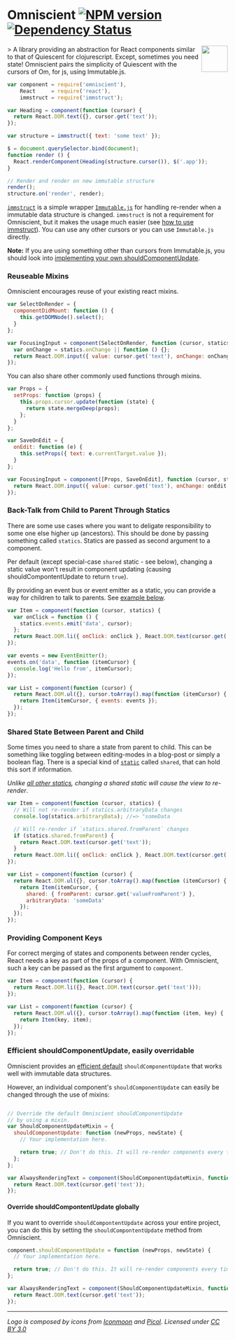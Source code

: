 Omniscient [![NPM version][npm-image]][npm-url] [![Dependency Status][depstat-image]][depstat-url]
=========

<img src="https://raw.githubusercontent.com/torgeir/omniscient/master/omniscient_logo.png" align="right" width="60px">
> A library providing an abstraction for React components similar to that of Quiescent for clojurescript. Except, sometimes you need state! Omniscient pairs the simplicity of Quiescent with the cursors of Om, for js, using Immutable.js.

```js
var component = require('omniscient'),
    React     = require('react'),
    immstruct = require('immstruct');

var Heading = component(function (cursor) {
  return React.DOM.text({}, cursor.get('text'));
});

var structure = immstruct({ text: 'some text' });

$ = document.querySelector.bind(document);
function render () {
  React.renderComponent(Heading(structure.cursor()), $('.app'));
}

// Render and render on new immutable structure
render();
structure.on('render', render);
```

[`immstruct`](https://github.com/mikaelbr/immstruct) is a simple
wrapper [`Immutable.js`](https://github.com/facebook/immutable-js)
for handling re-render when a immutable data structure is changed.
`immstruct` is not a requirement for Omniscient, but it makes
the usage much easier (see [how to use immstruct](https://github.com/mikaelbr/immstruct/blob/master/README.md)).
You can use any other cursors or you can use `Immutable.js` directly.


**Note:** If you are using something other than cursors from Immutable.js,
you should look into [implementing your own shouldComponentUpdate](#efficient-shouldcomponentupdate-easily-overridable).

### Reuseable Mixins

Omniscient encourages reuse of your existing react mixins.

```js
var SelectOnRender = {
  componentDidMount: function () {
    this.getDOMNode().select();
  }
};

var FocusingInput = component(SelectOnRender, function (cursor, statics) {
  var onChange = statics.onChange || function () {};
  return React.DOM.input({ value: cursor.get('text'), onChange: onChange });
});
```

You can also share other commonly used functions through mixins.

```js
var Props = {
  setProps: function (props) {
    this.props.cursor.update(function (state) {
      return state.mergeDeep(props);
    };
  }
};

var SaveOnEdit = {
  onEdit: function (e) {
    this.setProps({ text: e.currentTarget.value });
  }
};

var FocusingInput = component([Props, SaveOnEdit], function (cursor, statics) {
  return React.DOM.input({ value: cursor.get('text'), onChange: onEdit });
});
```

### Back-Talk from Child to Parent Through Statics

There are some use cases where you want to deligate responsibility to some
one else higher up (ancestors). This should be done by passing something
called `statics`. Statics are passed as second argument to a component.

Per default (except special-case `shared` static - see below), changing
a static value won't result in component updating (causing shouldCompontentUpdate
to return `true`).

By providing an event bus or event emitter as a static, you can provide
a way for children to talk to parents. See [example below](#shared-state-between-parent-and-child).

```js
var Item = component(function (cursor, statics) {
  var onClick = function () {
    statics.events.emit('data', cursor);
  };
  return React.DOM.li({ onClick: onClick }, React.DOM.text(cursor.get('text')));
});

var events = new EventEmitter();
events.on('data', function (itemCursor) {
  console.log('Hello from', itemCursor);
});

var List = component(function (cursor) {
  return React.DOM.ul({}, cursor.toArray().map(function (itemCursor) {
    return Item(itemCursor, { events: events });
  });
});
```

### Shared State Between Parent and Child

Some times you need to share a state from parent to child. This can be something
like toggling between editing-modes in a blog-post or simply a boolean flag.
There is a special kind of [`static`](#back-talk-from-child-to-parent-through-statics)
 called `shared`, that can hold this sort if information.

*Unlike [all other statics](#back-talk-from-child-to-parent-through-statics),
changing a shared static will cause the view to re-render*.

```js
var Item = component(function (cursor, statics) {
  // Will not re-render if statics.arbitraryData changes
  console.log(statics.arbitraryData); //=> "someData

  // Will re-render if `statics.shared.fromParent` changes
  if (statics.shared.fromParent) {
    return React.DOM.text(cursor.get('text'));
  }
  return React.DOM.li({ onClick: onClick }, React.DOM.text(cursor.get('text')));
});

var List = component(function (cursor) {
  return React.DOM.ul({}, cursor.toArray().map(function (itemCursor) {
    return Item(itemCursor, {
      shared: { fromParent: cursor.get('valueFromParent') },
      arbitraryData: 'someData'
    });
  });
});
```

### Providing Component Keys

For correct merging of states and components between render cycles, React needs a key as part of the props of a component. With Omniscient, such a key can be passed as the first argument to `component`.

```js
var Item = component(function (cursor) {
  return React.DOM.li({}, React.DOM.text(cursor.get('text')));
});

var List = component(function (cursor) {
  return React.DOM.ul({}, cursor.toArray().map(function (item, key) {
    return Item(key, item);
  });
});
```

### Efficient shouldComponentUpdate, easily overridable

Omniscient provides an [efficient default](https://github.com/torgeir/omniscient/blob/master/component.js#L47-L64) `shouldComponentUpdate` that works well with immutable data structures.

However, an individual component's `shouldComponentUpdate` can easily be changed through the use of mixins:

```js

// Override the default Omniscient shouldComponentUpdate
// by using a mixin.
var ShouldComponentUpdateMixin = {
  shouldComponentUpdate: function (newProps, newState) {
    // Your implementation here.

    return true; // Don't do this. It will re-render components every time
  };
};

var AlwaysRenderingText = component(ShouldComponentUpdateMixin, function (cursor) {
  return React.DOM.text(cursor.get('text'));
});
```

#### Override shouldCompontentUpdate globally

If you want to override `shouldCompontentUpdate` across your entire
project, you can do this by setting the `shouldCompontentUpdate` method
from Omniscient.

```js
component.shouldComponentUpdate = function (newProps, newState) {
  // Your implementation here.

  return true; // Don't do this. It will re-render components every time
};

var AlwaysRenderingText = component(ShouldComponentUpdateMixin, function (cursor) {
  return React.DOM.text(cursor.get('text'));
});
```


[npm-url]: https://npmjs.org/package/omniscient
[npm-image]: http://img.shields.io/npm/v/omniscient.svg?style=flat

[depstat-url]: https://gemnasium.com/torgeir/omniscient
[depstat-image]: http://img.shields.io/gemnasium/torgeir/omniscient.svg?style=flat


---

*Logo is composed by icons from [Iconmoon](http://www.icomoon.io)
and [Picol](http://picol.org). Licensed under [CC BY 3.0](http://creativecommons.org/licenses/by/3.0/)*
